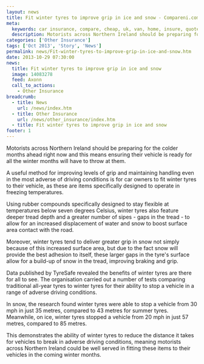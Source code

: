 ```yaml
---
layout: news
title: Fit winter tyres to improve grip in ice and snow - Compareni.com
meta:
  keywords: car insurance, compare, cheap, uk, van, home, insure, quotes, online, comparison, bike, loans, life
  description: Motorists across Northern Ireland should be preparing for the colder months ahead right now and this means ensuring their vehicle is ready for all the winter months will have to throw at them
categories: ['Other Insurance']
tags: ['Oct 2013', 'Story', 'News']
permalink: news/Fit-winter-tyres-to-improve-grip-in-ice-and-snow.htm
date: 2013-10-29 07:30:00
news:
  title: Fit winter tyres to improve grip in ice and snow
  image: 14083278
  feed: Axonn
  call_to_actions:
    - Other Insurance
breadcrumb:
  - title: News
    url: /news/index.htm
  - title: Other Insurance
    url: /news/other_insurance/index.htm
  - title: Fit winter tyres to improve grip in ice and snow
footer: 1
---
```


Motorists across Northern Ireland should be preparing for the colder months ahead right now and this means ensuring their vehicle is ready for all the winter months will have to throw at them.

A useful method for improving levels of grip and maintaining handling even in the most adverse of driving conditions is for car owners to fit winter tyres to their vehicle, as these are items specifically designed to operate in freezing temperatures.

Using rubber compounds specifically designed to stay flexible at temperatures below seven degrees Celsius, winter tyres also feature deeper tread depth and a greater number of sipes - gaps in the tread - to allow for an increased displacement of water and snow to boost surface area contact with the road.

Moreover, winter tyres tend to deliver greater grip in snow not simply because of this increased surface area, but due to the fact snow will provide the best adhesion to itself, these larger gaps in the tyre&#39;s surface allow for a build-up of snow in the tread, improving braking and grip.

Data published by TyreSafe revealed the benefits of winter tyres are there for all to see. The organisation carried out a number of tests comparing traditional all-year tyres to winter tyres for their ability to stop a vehicle in a range of adverse driving conditions.

In snow, the research found winter tyres were able to stop a vehicle from 30 mph in just 35 metres, compared to 43 metres for summer tyres. Meanwhile, on ice, winter tyres stopped a vehicle from 20 mph in just 57 metres, compared to 85 metres.

This demonstrates the ability of winter tyres to reduce the distance it takes for vehicles to break in adverse driving conditions, meaning motorists across Northern Ireland could be well served in fitting these items to their vehicles in the coming winter months.
